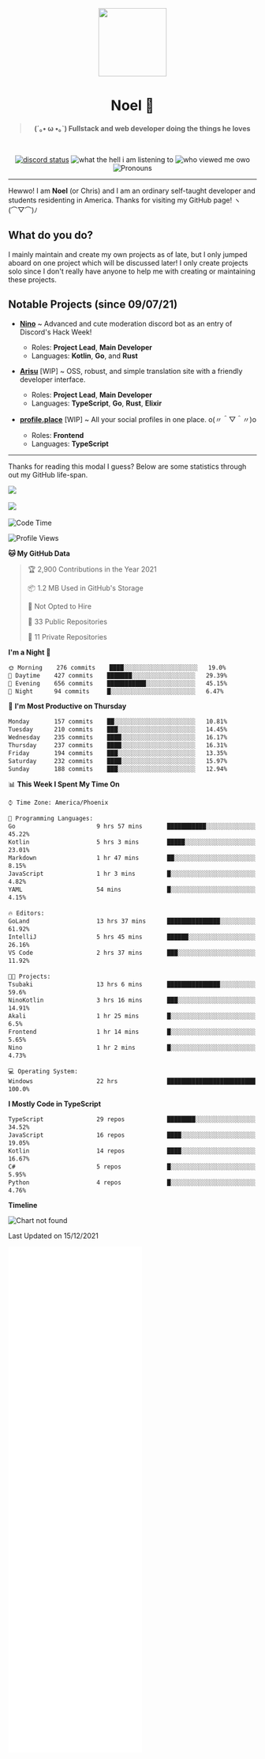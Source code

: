 <div align='center'>
  <div align='center'>
    <img
      src='https://cdn.floofy.dev/art/icons/icon_cinnamonserval.png'
      width='138'
      height='138'
    />
  </div>
  <h1>Noel 🐾</h1>
  <blockquote><strong>(´｡• ω •｡`) Fullstack and web developer doing the things he loves</strong></blockquote>

  <br />

  <a href='https://discord.com/users/280158289667555328' target='_blank'><img alt="discord status" src="https://dev.discordprofiles.me/badge/status/280158289667555328" /></a>
  <img alt="what the hell i am listening to" src="https://dev.discordprofiles.me/badge/spotify/280158289667555328" />
  <img alt="who viewed me owo" src="https://komarev.com/ghpvc/?username=auguwu" />
  <img alt='Pronouns' src='https://img.shields.io/endpoint?url=https://pronoundb.org/shields/6004d014406af11e4593a013' />
</div>

<hr />

Hewwo! I am **Noel** (or Chris) and I am an ordinary self-taught developer and students residenting in America. Thanks for visiting my GitHub page! ヽ(⌒▽⌒)ﾉ

## What do you do?
I mainly maintain and create my own projects as of late, but I only jumped aboard on one project which will be discussed later! I only create projects
solo since I don't really have anyone to help me with creating or maintaining these projects.

## Notable Projects (since 09/07/21)
- [**Nino**](https://nino.sh) ~ Advanced and cute moderation discord bot as an entry of Discord's Hack Week!
  - Roles: **Project Lead**, **Main Developer**
  - Languages: **Kotlin**, **Go**, and **Rust**

- [**Arisu**](https://arisu.land) [WIP] ~ OSS, robust, and simple translation site with a friendly developer interface.
  - Roles: **Project Lead**, **Main Developer**
  - Languages: **TypeScript**, **Go**, **Rust**, **Elixir**

- [**profile.place**](https://profile.place) [WIP] ~ All your social profiles in one place. o(〃＾▽＾〃)o
  - Roles: **Frontend**
  - Languages: **TypeScript**

---

Thanks for reading this modal I guess? Below are some statistics through out my GitHub life-span.

![](https://github-readme-stats.vercel.app/api?username=auguwu&count_private=true&show_icons=true&theme=gruvbox)

![](https://github-readme-stats.vercel.app/api/top-langs/?username=auguwu&layout=compact&theme=gruvbox)

<!--START_SECTION:waka-->
![Code Time](http://img.shields.io/badge/Code%20Time-2%2C503%20hrs%2021%20mins-blue)

![Profile Views](http://img.shields.io/badge/Profile%20Views-7-blue)

**🐱 My GitHub Data** 

> 🏆 2,900 Contributions in the Year 2021
 > 
> 📦 1.2 MB Used in GitHub's Storage 
 > 
> 🚫 Not Opted to Hire
 > 
> 📜 33 Public Repositories 
 > 
> 🔑 11 Private Repositories  
 > 
**I'm a Night 🦉** 

```text
🌞 Morning    276 commits    ████░░░░░░░░░░░░░░░░░░░░░   19.0% 
🌆 Daytime    427 commits    ███████░░░░░░░░░░░░░░░░░░   29.39% 
🌃 Evening    656 commits    ███████████░░░░░░░░░░░░░░   45.15% 
🌙 Night      94 commits     █░░░░░░░░░░░░░░░░░░░░░░░░   6.47%

```
📅 **I'm Most Productive on Thursday** 

```text
Monday       157 commits    ██░░░░░░░░░░░░░░░░░░░░░░░   10.81% 
Tuesday      210 commits    ███░░░░░░░░░░░░░░░░░░░░░░   14.45% 
Wednesday    235 commits    ████░░░░░░░░░░░░░░░░░░░░░   16.17% 
Thursday     237 commits    ████░░░░░░░░░░░░░░░░░░░░░   16.31% 
Friday       194 commits    ███░░░░░░░░░░░░░░░░░░░░░░   13.35% 
Saturday     232 commits    ████░░░░░░░░░░░░░░░░░░░░░   15.97% 
Sunday       188 commits    ███░░░░░░░░░░░░░░░░░░░░░░   12.94%

```


📊 **This Week I Spent My Time On** 

```text
⌚︎ Time Zone: America/Phoenix

💬 Programming Languages: 
Go                       9 hrs 57 mins       ███████████░░░░░░░░░░░░░░   45.22% 
Kotlin                   5 hrs 3 mins        █████░░░░░░░░░░░░░░░░░░░░   23.01% 
Markdown                 1 hr 47 mins        ██░░░░░░░░░░░░░░░░░░░░░░░   8.15% 
JavaScript               1 hr 3 mins         █░░░░░░░░░░░░░░░░░░░░░░░░   4.82% 
YAML                     54 mins             █░░░░░░░░░░░░░░░░░░░░░░░░   4.15%

🔥 Editors: 
GoLand                   13 hrs 37 mins      ███████████████░░░░░░░░░░   61.92% 
IntelliJ                 5 hrs 45 mins       ██████░░░░░░░░░░░░░░░░░░░   26.16% 
VS Code                  2 hrs 37 mins       ███░░░░░░░░░░░░░░░░░░░░░░   11.92%

🐱‍💻 Projects: 
Tsubaki                  13 hrs 6 mins       ███████████████░░░░░░░░░░   59.6% 
NinoKotlin               3 hrs 16 mins       ███░░░░░░░░░░░░░░░░░░░░░░   14.91% 
Akali                    1 hr 25 mins        █░░░░░░░░░░░░░░░░░░░░░░░░   6.5% 
Frontend                 1 hr 14 mins        █░░░░░░░░░░░░░░░░░░░░░░░░   5.65% 
Nino                     1 hr 2 mins         █░░░░░░░░░░░░░░░░░░░░░░░░   4.73%

💻 Operating System: 
Windows                  22 hrs              █████████████████████████   100.0%

```

**I Mostly Code in TypeScript** 

```text
TypeScript               29 repos            ████████░░░░░░░░░░░░░░░░░   34.52% 
JavaScript               16 repos            ████░░░░░░░░░░░░░░░░░░░░░   19.05% 
Kotlin                   14 repos            ████░░░░░░░░░░░░░░░░░░░░░   16.67% 
C#                       5 repos             █░░░░░░░░░░░░░░░░░░░░░░░░   5.95% 
Python                   4 repos             █░░░░░░░░░░░░░░░░░░░░░░░░   4.76%

```


**Timeline**

![Chart not found](https://raw.githubusercontent.com/auguwu/auguwu/master/charts/bar_graph.png) 


 Last Updated on 15/12/2021
<!--END_SECTION:waka-->

![](./github-metrics.svg)
